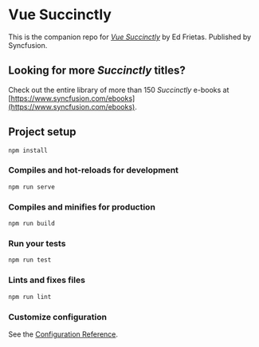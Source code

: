 # Vue Succinctly

This is the companion repo for [*Vue Succinctly*](https://www.syncfusion.com/ebooks/) by Ed Frietas. Published by Syncfusion.

## Looking for more _Succinctly_ titles?

Check out the entire library of more than 150 _Succinctly_ e-books at [https://www.syncfusion.com/ebooks](https://www.syncfusion.com/ebooks).




## Project setup
```
npm install
```

### Compiles and hot-reloads for development
```
npm run serve
```

### Compiles and minifies for production
```
npm run build
```

### Run your tests
```
npm run test
```

### Lints and fixes files
```
npm run lint
```

### Customize configuration
See the [Configuration Reference](https://cli.vuejs.org/config/).
